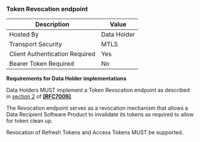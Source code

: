 ### Token Revocation endpoint

| Description | Value |
|---|---|
| Hosted By | Data Holder |
| Transport Security | MTLS |
| Client Authentication Required | Yes |
| Bearer Token Required | No |

**Requirements for Data Holder implementations**

Data Holders MUST implement a Token Revocation endpoint as described in [section 2](https://tools.ietf.org/html/rfc7009#section-2) of **[[RFC7009]](#nref-RFC7009)**.

The Revocation endpoint serves as a revocation mechanism that allows a Data Recipient Software Product to invalidate its tokens as required to allow for token clean up.

Revocation of Refresh Tokens and Access Tokens MUST be supported.
